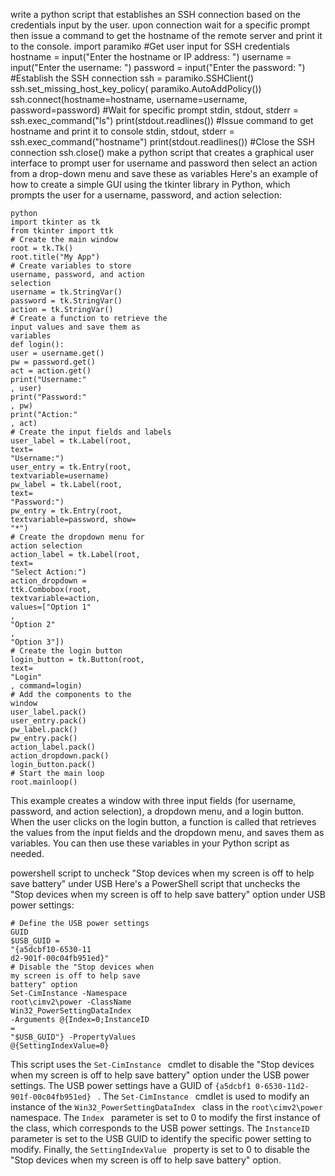 write a python script
that establishes an SSH
connection based on the
credentials input by the
user. upon connection wait
for a specific prompt then
issue a command
to get the hostname of the remote
server and print it to the console.
import paramiko
#Get user input for SSH
credentials
hostname = input("Enter the
hostname or IP address: ")
username = input("Enter the
username: ")
password = input("Enter the
password: ")
#Establish the SSH connection
ssh = paramiko.SSHClient()
ssh.set_missing_host_key_policy(
paramiko.AutoAddPolicy())
ssh.connect(hostname=hostname,
username=username,
password=password)
#Wait for specific prompt
stdin, stdout, stderr =
ssh.exec_command("ls")
print(stdout.readlines())
#Issue command to get hostname
and print it to console
stdin, stdout, stderr =
ssh.exec_command("hostname")
print(stdout.readlines())
#Close the SSH connection
ssh.close()
make a python script that
creates a graphical user
interface to prompt user for
username and password
then select an action from a
drop-down menu and save
these as variables
Here's an example of how to
create a simple GUI using the
tkinter library in Python, which
prompts the user for a username,
password, and action selection:
```
python
import tkinter as tk
from tkinter import ttk
# Create the main window
root = tk.Tk()
root.title("My App")
# Create variables to store
username, password, and action
selection
username = tk.StringVar()
password = tk.StringVar()
action = tk.StringVar()
# Create a function to retrieve the
input values and save them as
variables
def login():
user = username.get()
pw = password.get()
act = action.get()
print("Username:"
, user)
print("Password:"
, pw)
print("Action:"
, act)
# Create the input fields and labels
user_label = tk.Label(root,
text=
"Username:")
user_entry = tk.Entry(root,
textvariable=username)
pw_label = tk.Label(root,
text=
"Password:")
pw_entry = tk.Entry(root,
textvariable=password, show=
"*")
# Create the dropdown menu for
action selection
action_label = tk.Label(root,
text=
"Select Action:")
action_dropdown =
ttk.Combobox(root,
textvariable=action,
values=["Option 1"
,
"Option 2"
,
"Option 3"])
# Create the login button
login_button = tk.Button(root,
text=
"Login"
, command=login)
# Add the components to the
window
user_label.pack()
user_entry.pack()
pw_label.pack()
pw_entry.pack()
action_label.pack()
action_dropdown.pack()
login_button.pack()
# Start the main loop
root.mainloop()
```
This example creates a window
with three input fields (for
username, password, and action
selection), a dropdown menu,
and a login button. When the
user clicks on the login button, a
function is called that retrieves the
values from the input fields and
the dropdown menu, and saves
them as variables. You can then
use these variables in your Python
script as needed.


powershell script to
uncheck "Stop devices
when my screen is off to
help save battery" under
USB
Here's a PowerShell script that
unchecks the "Stop devices when
my screen is off to help save
battery" option under USB power
settings:
```
# Define the USB power settings
GUID
$USB_GUID =
"{a5dcbf10-6530-11
d2-901f-00c04fb951ed}"
# Disable the "Stop devices when
my screen is off to help save
battery" option
Set-CimInstance -Namespace
root\cimv2\power -ClassName
Win32_PowerSettingDataIndex
-Arguments @{Index=0;InstanceID
=
"$USB_GUID"} -PropertyValues
@{SettingIndexValue=0}
```
This script uses the
`Set-CimInstance
`
cmdlet to
disable the "Stop devices when
my screen is off to help save
battery" option under the USB
power settings. The USB power
settings have a GUID of `{a5dcbf1
0-6530-11d2-901f-00c04fb951ed}
`
.
The
`Set-CimInstance
`
cmdlet is
used to modify an instance of the
`Win32_PowerSettingDataIndex
`
class in the
`
root\cimv2\power
`
namespace. The
`Index
`
parameter is set to 0 to modify
the first instance of the class,
which corresponds to the USB
power settings. The
`InstanceID`
parameter is set to the USB GUID
to identify the specific power
setting to modify. Finally, the
`SettingIndexValue
`
property is set
to 0 to disable the "Stop devices
when my screen is off to help save
battery" option.
